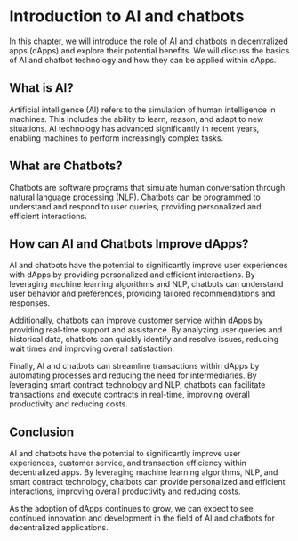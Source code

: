 Introduction to AI and chatbots
=============================================================================================

In this chapter, we will introduce the role of AI and chatbots in decentralized apps (dApps) and explore their potential benefits. We will discuss the basics of AI and chatbot technology and how they can be applied within dApps.

What is AI?
-----------

Artificial intelligence (AI) refers to the simulation of human intelligence in machines. This includes the ability to learn, reason, and adapt to new situations. AI technology has advanced significantly in recent years, enabling machines to perform increasingly complex tasks.

What are Chatbots?
------------------

Chatbots are software programs that simulate human conversation through natural language processing (NLP). Chatbots can be programmed to understand and respond to user queries, providing personalized and efficient interactions.

How can AI and Chatbots Improve dApps?
--------------------------------------

AI and chatbots have the potential to significantly improve user experiences with dApps by providing personalized and efficient interactions. By leveraging machine learning algorithms and NLP, chatbots can understand user behavior and preferences, providing tailored recommendations and responses.

Additionally, chatbots can improve customer service within dApps by providing real-time support and assistance. By analyzing user queries and historical data, chatbots can quickly identify and resolve issues, reducing wait times and improving overall satisfaction.

Finally, AI and chatbots can streamline transactions within dApps by automating processes and reducing the need for intermediaries. By leveraging smart contract technology and NLP, chatbots can facilitate transactions and execute contracts in real-time, improving overall productivity and reducing costs.

Conclusion
----------

AI and chatbots have the potential to significantly improve user experiences, customer service, and transaction efficiency within decentralized apps. By leveraging machine learning algorithms, NLP, and smart contract technology, chatbots can provide personalized and efficient interactions, improving overall productivity and reducing costs.

As the adoption of dApps continues to grow, we can expect to see continued innovation and development in the field of AI and chatbots for decentralized applications.

